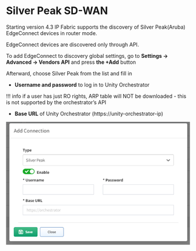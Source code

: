 # Silver Peak SD-WAN

Starting version 4.3 IP Fabric supports the discovery of Silver Peak(Aruba) EdgeConnect devices in router mode.

EdgeConnect devices are discovered only through API.

To add EdgeConnect to discovery global settings, go to **Settings → Advanced → Vendors API** and press **the +Add** button

Afterward, choose Silver Peak from the list and fill in

-   **Username and password** to log in to Unity Orchestrator

!!! info
    if a user has just RO rights, ARP table will NOT be downloaded - this is not supported by the orchestrator’s API

-   **Base URL** of Unity Orchestrator (https://unity-orchestrator-ip)

![Add Connection](2910552088.png)

